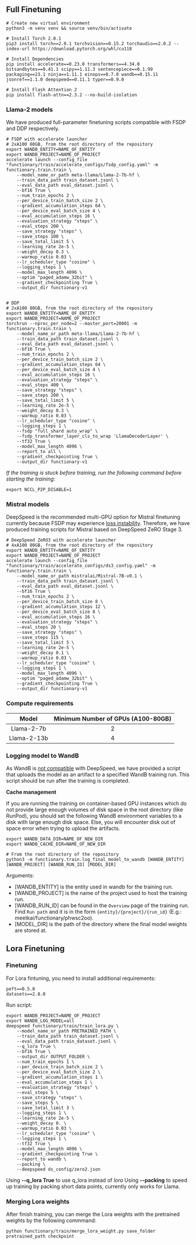 ## Full Finetuning
```shell
# Create new virtual environment
python3 -m venv venv && source venv/bin/activate

# Install Torch 2.0.1
pip3 install torch==2.0.1 torchvision==0.15.2 torchaudio==2.0.2 --index-url https://download.pytorch.org/whl/cu118

# Install Dependencies
pip install accelerate==0.23.0 transformers==4.34.0 bitsandbytes==0.41.1 scipy==1.11.3 sentencepiece==0.1.99 packaging==23.1 ninja==1.11.1 einops==0.7.0 wandb==0.15.11 jsonref==1.1.0 deepspeed==0.11.1 typer==0.9.0

# Install Flash Attention 2
pip install flash-attn==2.3.2 --no-build-isolation
```

### Llama-2 models

We have produced full-parameter finetuning scripts compatible with FSDP and DDP respectively.

```shell
# FSDP with accelerate launcher
# 2xA100 80GB, from the root directory of the repository
export WANDB_ENTITY=NAME_OF_ENTITY
export WANDB_PROJECT=NAME_OF_PROJECT
accelerate launch --config_file "functionary/train/accelerate_configs/fsdp_config.yaml" -m functionary.train.train \
    --model_name_or_path meta-llama/Llama-2-7b-hf \
    --train_data_path train_dataset.jsonl \
    --eval_data_path eval_dataset.jsonl \
    --bf16 True \
    --num_train_epochs 2 \
    --per_device_train_batch_size 2 \
    --gradient_accumulation_steps 64 \
    --per_device_eval_batch_size 4 \
    --eval_accumulation_steps 16 \
    --evaluation_strategy "steps" \
    --eval_steps 200 \
    --save_strategy "steps" \
    --save_steps 100 \
    --save_total_limit 5 \
    --learning_rate 2e-5 \
    --weight_decay 0.3 \
    --warmup_ratio 0.03 \
    --lr_scheduler_type "cosine" \
    --logging_steps 1 \
    --model_max_length 4096 \
    --optim "paged_adamw_32bit" \
    --gradient_checkpointing True \
    --output_dir functionary-v1


# DDP
# 2xA100 80GB, from the root directory of the repository
export WANDB_ENTITY=NAME_OF_ENTITY
export WANDB_PROJECT=NAME_OF_PROJECT
torchrun --nproc_per_node=2 --master_port=20001 -m functionary.train.train \
    --model_name_or_path meta-llama/Llama-2-7b-hf \
    --train_data_path train_dataset.jsonl \
    --eval_data_path eval_dataset.jsonl \
    --bf16 True \
    --num_train_epochs 2 \
    --per_device_train_batch_size 2 \
    --gradient_accumulation_steps 64 \
    --per_device_eval_batch_size 4 \
    --eval_accumulation_steps 16 \
    --evaluation_strategy "steps" \
    --eval_steps 400 \
    --save_strategy "steps" \
    --save_steps 200 \
    --save_total_limit 5 \
    --learning_rate 2e-5 \
    --weight_decay 0.3 \
    --warmup_ratio 0.03 \
    --lr_scheduler_type "cosine" \
    --logging_steps 1 \
    --fsdp "full_shard auto_wrap" \
    --fsdp_transformer_layer_cls_to_wrap 'LlamaDecoderLayer' \
    --tf32 True \
    --model_max_length 4096 \
    --report_to all \
    --gradient_checkpointing True \
    --output_dir functionary-v1
```

*If the training is stuck before training, run the following command before starting the training*:

```shell
export NCCL_P2P_DISABLE=1
```

### Mistral models

DeepSpeed is the recommended multi-GPU option for Mistral finetuning currently because FSDP may experience [loss instability](https://github.com/huggingface/transformers/issues/26498). Therefore, we have produced training scripts for Mistral based on DeepSpeed ZeRO Stage 3.

```shell
# DeepSpeed ZeRO3 with accelerate launcher
# 4xA100 80GB, from the root directory of the repository
export WANDB_ENTITY=NAME_OF_ENTITY
export WANDB_PROJECT=NAME_OF_PROJECT
accelerate launch --config_file "functionary/train/accelerate_configs/ds3_config.yaml" -m functionary.train.train \
    --model_name_or_path mistralai/Mistral-7B-v0.1 \
    --train_data_path train_dataset.jsonl \
    --eval_data_path eval_dataset.jsonl \
    --bf16 True \
    --num_train_epochs 2 \
    --per_device_train_batch_size 8 \
    --gradient_accumulation_steps 12 \
    --per_device_eval_batch_size 8 \
    --eval_accumulation_steps 16 \
    --evaluation_strategy "steps" \
    --eval_steps 20 \
    --save_strategy "steps" \
    --save_steps 115 \
    --save_total_limit 5 \
    --learning_rate 2e-5 \
    --weight_decay 0.1 \
    --warmup_ratio 0.03 \
    --lr_scheduler_type "cosine" \
    --logging_steps 1 \
    --model_max_length 4096 \
    --optim "paged_adamw_32bit" \
    --gradient_checkpointing True \
    --output_dir functionary-v1
```

### Compute requirements

| Model    | Minimum Number of GPUs (A100-80GB) |
| :--------: | :-------: |
| Llama-2-7b  | 2 |
| Llama-2-13b | 4 |

### Logging model to WandB

As WandB is [not compatible](https://github.com/huggingface/accelerate/issues/1845) with DeepSpeed, we have provided a script that uploads the model as an artifact to a specified WandB training run. This script should be run after the training is completed.

**Cache management**

If you are running the training on container-based GPU instances which do not provide large enough volumes of disk space in the root directory (like RunPod), you should set the following WandB environment variables to a disk with large enough disk space. Else, you will encounter disk out of space error when trying to upload the artifacts.

```shell
export WANDB_DATA_DIR=NAME_OF_NEW_DIR
export WANDB_CACHE_DIR=NAME_OF_NEW_DIR
```

```shell
# From the root directory of the repository
python3 -m functionary.train.log_final_model_to_wandb [WANDB_ENTITY] [WANDB_PROJECT] [WANDB_RUN_ID] [MODEL_DIR]
```

Arguments:

- [WANDB_ENTITY] is the entity used in wandb for the training run.
- [WANDB_PROJECT] is the name of the project used to host the training run.
- [WANDB_RUN_ID] can be found in the `Overview` page of the training run. Find `Run path` and it is in the form `{entity}/{project}/{run_id}` (E.g.: meetkai/functionary/phwsc2oo).
- [MODEL_DIR] is the path of the directory where the final model weights are stored at.

## Lora Finetuning
### Finetuning
For Lora fintuning, you need to install additional requirements:

```
peft==0.5.0
datasets==2.8.0
```
Run script:

```shell
export WANDB_PROJECT=NAME_OF_PROJECT
export WANDB_LOG_MODEL=all
deepspeed functionary/train/train_lora.py \
    --model_name_or_path PRETRAINED_PATH \
    --train_data_path train_dataset.jsonl \
    --eval_data_path train_dataset.jsonl \
    --q_lora True \
    --bf16 True \
    --output_dir OUTPUT_FOLDER \
    --num_train_epochs 1 \
    --per_device_train_batch_size 2 \
    --per_device_eval_batch_size 2 \
    --gradient_accumulation_steps 1 \
    --eval_accumulation_steps 1 \
    --evaluation_strategy "steps" \
    --eval_steps 5 \
    --save_strategy "steps" \
    --save_steps 5 \
    --save_total_limit 3 \
    --logging_steps 1 \
    --learning_rate 2e-5 \
    --weight_decay 0. \
    --warmup_ratio 0.03 \
    --lr_scheduler_type "cosine" \
    --logging_steps 1 \
    --tf32 True \
    --model_max_length 4096 \
    --gradient_checkpointing True \
    --report_to wandb \
    --packing \
    --deepspeed ds_config/zero2.json
```

Using **--q_lora True** to use q_lora instead of *lora*
Using **--packing** to speed up training by packing short data points, currently only works for Llama.

### Merging Lora weights
After finish training, you can merge the Lora weights with the pretrained weights by the following commmand:
```shell
python functionary/train/merge_lora_weight.py save_folder pretrained_path checkpoint
```